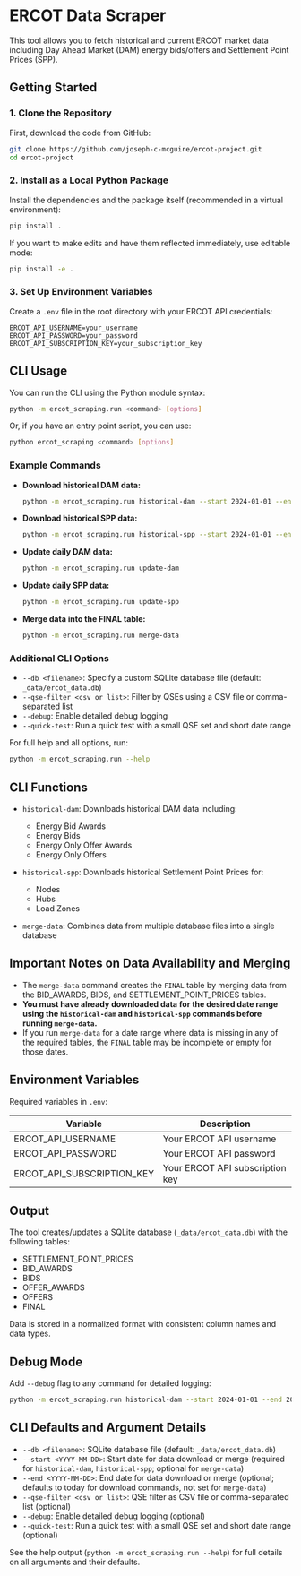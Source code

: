 # ERCOT Data Scraper

This tool allows you to fetch historical and current ERCOT market data including Day Ahead Market (DAM) energy bids/offers and Settlement Point Prices (SPP).

## Getting Started

### 1. Clone the Repository

First, download the code from GitHub:

```bash
git clone https://github.com/joseph-c-mcguire/ercot-project.git
cd ercot-project
```

### 2. Install as a Local Python Package

Install the dependencies and the package itself (recommended in a virtual environment):

```bash
pip install .
```

If you want to make edits and have them reflected immediately, use editable mode:

```bash
pip install -e .
```

### 3. Set Up Environment Variables

Create a `.env` file in the root directory with your ERCOT API credentials:

```env
ERCOT_API_USERNAME=your_username
ERCOT_API_PASSWORD=your_password
ERCOT_API_SUBSCRIPTION_KEY=your_subscription_key
```

## CLI Usage

You can run the CLI using the Python module syntax:

```bash
python -m ercot_scraping.run <command> [options]
```

Or, if you have an entry point script, you can use:

```bash
python ercot_scraping <command> [options]
```

### Example Commands

- **Download historical DAM data:**

  ```bash
  python -m ercot_scraping.run historical-dam --start 2024-01-01 --end 2024-01-02
  ```

- **Download historical SPP data:**

  ```bash
  python -m ercot_scraping.run historical-spp --start 2024-01-01 --end 2024-01-02
  ```

- **Update daily DAM data:**

  ```bash
  python -m ercot_scraping.run update-dam
  ```

- **Update daily SPP data:**

  ```bash
  python -m ercot_scraping.run update-spp
  ```

- **Merge data into the FINAL table:**

  ```bash
  python -m ercot_scraping.run merge-data
  ```

### Additional CLI Options

- `--db <filename>`: Specify a custom SQLite database file (default: `_data/ercot_data.db`)
- `--qse-filter <csv or list>`: Filter by QSEs using a CSV file or comma-separated list
- `--debug`: Enable detailed debug logging
- `--quick-test`: Run a quick test with a small QSE set and short date range

For full help and all options, run:

```bash
python -m ercot_scraping.run --help
```

## CLI Functions

- `historical-dam`: Downloads historical DAM data including:
  - Energy Bid Awards
  - Energy Bids
  - Energy Only Offer Awards
  - Energy Only Offers

- `historical-spp`: Downloads historical Settlement Point Prices for:
  - Nodes
  - Hubs
  - Load Zones

- `merge-data`: Combines data from multiple database files into a single database

## Important Notes on Data Availability and Merging

- The `merge-data` command creates the `FINAL` table by merging data from the BID_AWARDS, BIDS, and SETTLEMENT_POINT_PRICES tables.
- **You must have already downloaded data for the desired date range using the `historical-dam` and `historical-spp` commands before running `merge-data`.**
- If you run `merge-data` for a date range where data is missing in any of the required tables, the `FINAL` table may be incomplete or empty for those dates.

## Environment Variables

Required variables in `.env`:

| Variable | Description |
|----------|-------------|
| ERCOT_API_USERNAME | Your ERCOT API username |
| ERCOT_API_PASSWORD | Your ERCOT API password |
| ERCOT_API_SUBSCRIPTION_KEY | Your ERCOT API subscription key |

## Output

The tool creates/updates a SQLite database (`_data/ercot_data.db`) with the following tables:

- SETTLEMENT_POINT_PRICES
- BID_AWARDS
- BIDS  
- OFFER_AWARDS
- OFFERS
- FINAL 

Data is stored in a normalized format with consistent column names and data types.

## Debug Mode

Add `--debug` flag to any command for detailed logging:

```bash
python -m ercot_scraping.run historical-dam --start 2024-01-01 --end 2024-01-02 --debug
```

## CLI Defaults and Argument Details

- `--db <filename>`: SQLite database file (default: `_data/ercot_data.db`)
- `--start <YYYY-MM-DD>`: Start date for data download or merge (required for `historical-dam`, `historical-spp`; optional for `merge-data`)
- `--end <YYYY-MM-DD>`: End date for data download or merge (optional; defaults to today for download commands, not set for `merge-data`)
- `--qse-filter <csv or list>`: QSE filter as CSV file or comma-separated list (optional)
- `--debug`: Enable detailed debug logging (optional)
- `--quick-test`: Run a quick test with a small QSE set and short date range (optional)

See the help output (`python -m ercot_scraping.run --help`) for full details on all arguments and their defaults.
